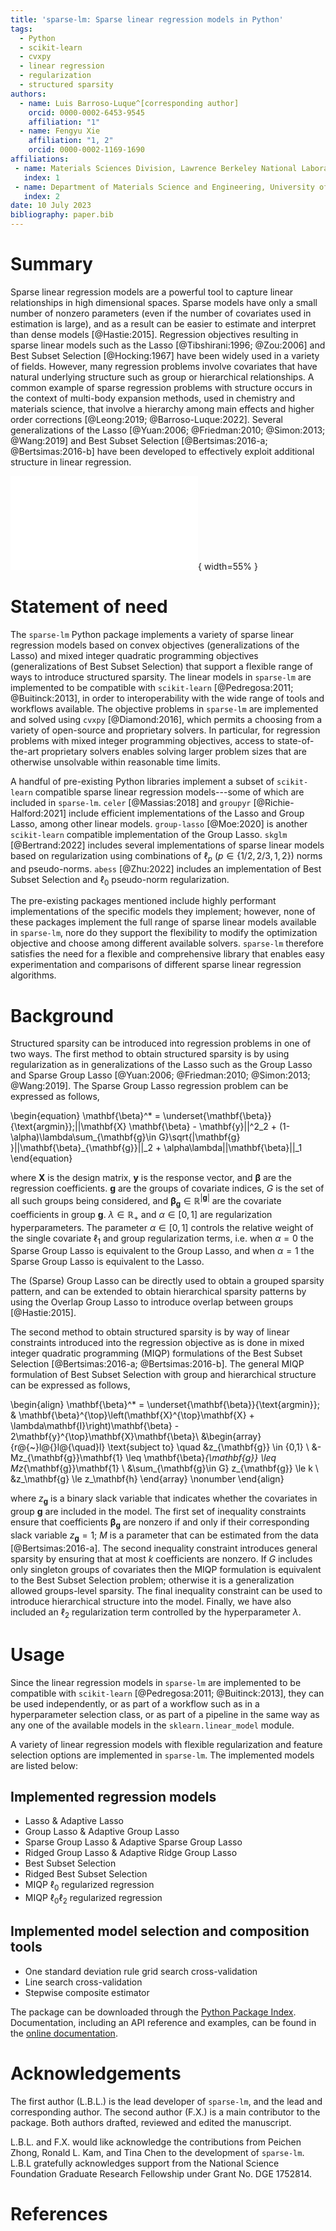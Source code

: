 ```yaml
---
title: 'sparse-lm: Sparse linear regression models in Python'
tags:
  - Python
  - scikit-learn
  - cvxpy
  - linear regression
  - regularization
  - structured sparsity
authors:
  - name: Luis Barroso-Luque^[corresponding author]
    orcid: 0000-0002-6453-9545
    affiliation: "1"
  - name: Fengyu Xie
    affiliation: "1, 2"
    orcid: 0000-0002-1169-1690
affiliations:
 - name: Materials Sciences Division, Lawrence Berkeley National Laboratory, Berkeley CA, 94720, USA
   index: 1
 - name: Department of Materials Science and Engineering, University of California Berkeley, Berkeley CA, 94720, USA
   index: 2
date: 10 July 2023
bibliography: paper.bib
---
```


# Summary

Sparse linear regression models are a powerful tool to capture linear relationships
in high dimensional spaces. Sparse models have only a small number of nonzero parameters
(even if the number of covariates used in estimation is large), and as a result can be
easier to estimate and interpret than dense models [@Hastie:2015]. Regression objectives
resulting in sparse linear models such as the Lasso [@Tibshirani:1996; @Zou:2006] and
Best Subset Selection [@Hocking:1967] have been widely used in a variety of fields.
However, many regression problems involve covariates that have natural underlying
structure such as group or hierarchical relationships. A common example of sparse
regression problems with structure occurs in the context of multi-body expansion methods,
used in chemistry and materials science, that involve a hierarchy among main effects and
higher order corrections [@Leong:2019; @Barroso-Luque:2022]. Several generalizations of
the Lasso [@Yuan:2006; @Friedman:2010; @Simon:2013; @Wang:2019] and Best Subset Selection
[@Bertsimas:2016-a; @Bertsimas:2016-b] have been developed to effectively exploit
additional structure in linear regression.

![Schematic of a linear model with grouped covariates with hierarchical relations.
Groups of covaraites are represented with different colors and the hierarchical
relationships are represented with arrows (i.e. group 3 depends on group 1). Image
was inspired by Ref. [@Richie-Halford:2021].](linear-model.pdf){ width=55% }

# Statement of need

The `sparse-lm` Python package implements a variety of sparse linear regression models
based on convex objectives (generalizations of the Lasso) and mixed integer quadratic
programming objectives (generalizations of Best Subset Selection) that support a
flexible range of ways to introduce structured sparsity. The linear models in
`sparse-lm` are implemented to be compatible with `scikit-learn` [@Pedregosa:2011; @Buitinck:2013],
in order to interoperability with the wide range of tools and workflows available. The
objective problems in `sparse-lm` are implemented and solved using `cvxpy` [@Diamond:2016],
which permits a choosing from a variety of open-source and proprietary solvers. In
particular, for regression problems with mixed integer programming objectives, access
to state-of-the-art proprietary solvers enables solving larger problem sizes that are
otherwise unsolvable within reasonable time limits.


A handful of pre-existing Python libraries implement a subset of `scikit-learn`
compatible sparse linear regression models---some of which are included in `sparse-lm`.
`celer` [@Massias:2018] and `groupyr` [@Richie-Halford:2021] include efficient
implementations of the Lasso and Group Lasso, among other linear models.
`group-lasso` [@Moe:2020] is another `scikit-learn` compatible implementation of the
Group Lasso. `skglm` [@Bertrand:2022] includes several implementations of sparse linear
models based on regularization using combinations of $\ell_p$ ($p\in\{1/2,2/3,1,2\}$)
norms and pseudo-norms. `abess` [@Zhu:2022] includes an implementation of Best Subset
Selection and $\ell_0$ pseudo-norm regularization.

The pre-existing packages mentioned include highly performant implementations of the
specific models they implement; however, none of these packages implement the full range
of sparse linear models  available in `sparse-lm`, nore do they support the flexibility
to modify the optimization objective and choose among different available solvers.
`sparse-lm` therefore satisfies the need for a flexible and comprehensive library that
enables easy experimentation and comparisons of different sparse linear regression
algorithms.

# Background

Structured sparsity can be introduced into regression problems in one of two ways. The
first method to obtain structured sparsity is by using regularization as in
generalizations of the Lasso such as the Group Lasso  and Sparse Group
Lasso [@Yuan:2006; @Friedman:2010; @Simon:2013; @Wang:2019]. The Sparse Group Lasso
regression problem can be expressed as follows,

\begin{equation}
    \mathbf{\beta}^* = \underset{\mathbf{\beta}}{\text{argmin}}\;||\mathbf{X}
    \mathbf{\beta} - \mathbf{y}||^2_2 + (1-\alpha)\lambda\sum_{\mathbf{g}\in G}\sqrt{|\mathbf{g}
    }||\mathbf{\beta}_{\mathbf{g}}||_2 + \alpha\lambda||\mathbf{\beta}||_1
\end{equation}

where $\mathbf{X}$ is the design matrix, $\mathbf{y}$ is the response vector, and
$\mathbf{\beta}$ are  the regression coefficients. $\mathbf{g}$ are the groups of
covariate indices, $G$ is the set of all such groups being considered, and
$\mathbf{\beta}_{\mathbf{g}}\in\mathbb{R}^{|\mathbf{g}|}$ are the covariate coefficients
in group $\mathbf{g}$. $\lambda \in \mathbb{R}_{+}$ and $\alpha\in[0,1]$  are regularization
hyperparameters. The parameter $\alpha\in[0,1]$ controls the relative weight of the
single covariate $\ell_1$ and group regularization terms, i.e. when $\alpha=0$ the
Sparse Group Lasso is equivalent to the Group Lasso, and when $\alpha=1$ the Sparse
Group Lasso is equivalent to the Lasso.

The (Sparse) Group Lasso can be directly used to obtain a grouped sparsity pattern, and
can be extended to obtain hierarchical sparsity patterns by using the Overlap Group
Lasso to introduce overlap between groups [@Hastie:2015].

The second method to obtain structured sparsity is by way of linear constraints
introduced into the regression objective as is done in mixed integer quadratic
programming (MIQP) formulations of the Best Subset Selection
[@Bertsimas:2016-a; @Bertsimas:2016-b]. The general MIQP formulation of Best Subset
Selection with group and hierarchical structure can be expressed as follows,

\begin{align}
    \mathbf{\beta}^* = \underset{\mathbf{\beta}}{\text{argmin}}\;
    & \mathbf{\beta}^{\top}\left(\mathbf{X}^{\top}\mathbf{X} +
    \lambda\mathbf{I}\right)\mathbf{\beta} - 2\mathbf{y}^{\top}\mathbf{X}\mathbf{\beta}\\
    &\begin{array}{r@{~}l@{}l@{\quad}l}
    \text{subject to} \quad &z_{\mathbf{g}} \in \{0,1\} \\
    &-Mz_{\mathbf{g}}\mathbf{1} \leq \mathbf{\beta}_{\mathbf{g}} \leq Mz_{\mathbf{g}}\mathbf{1} \\
    &\sum_{\mathbf{g}\in G} z_{\mathbf{g}} \le k \\
    &z_\mathbf{g} \le z_\mathbf{h}
    \end{array} \nonumber
\end{align}

where $z_\mathbf{g}$ is a binary slack variable that indicates whether the covariates in
group $\mathbf{g}$ are included in the model. The first set of inequality constraints
ensure that coefficients $\mathbf{\beta}_{\mathbf{g}}$ are nonzero if and only if their
corresponding slack variable $z_{\mathbf{g}} = 1$; $M$ is a parameter that can be
estimated from the data [@Bertsimas:2016-a]. The second inequality constraint
introduces general sparsity by ensuring that at most $k$ coefficients are nonzero. If
$G$ includes only singleton groups of covariates then the MIQP formulation is equivalent
to the Best Subset Selection problem; otherwise it is a generalization allowed groups-level
sparsity. The final inequality constraint can be used to introduce hierarchical
structure into the model. Finally, we have also included an $\ell_2$ regularization term
controlled by the hyperparameter $\lambda$.

# Usage

Since the linear regression models in `sparse-lm` are implemented to be compatible with
`scikit-learn` [@Pedregosa:2011; @Buitinck:2013], they can be used independently, or as
part of a workflow such as in a hyperparameter selection class, or as part of a pipeline
in the same way as any one of the available models in the `sklearn.linear_model` module.

A variety of linear regression models with flexible regularization and feature selection
options are implemented in `sparse-lm`. The implemented models are listed below:

## Implemented regression models

- Lasso & Adaptive Lasso
- Group Lasso & Adaptive Group Lasso
- Sparse Group Lasso & Adaptive Sparse Group Lasso
- Ridged Group Lasso & Adaptive Ridge Group Lasso
- Best Subset Selection
- Ridged Best Subset Selection
- MIQP $\ell_0$ regularized regression
- MIQP $\ell_0\ell_2$ regularized regression

## Implemented model selection and composition tools
- One standard deviation rule grid search cross-validation
- Line search cross-validation
- Stepwise composite estimator

The package can be downloaded through the [Python Package Index](https://pypi.org/project/sparse-lm/).
Documentation, including an API reference and examples, can be found in the
[online documentation](https://cedergrouphub.github.io/sparse-lm).

# Acknowledgements

The first author (L.B.L.) is the lead developer of `sparse-lm`, and the lead and
corresponding author. The second author (F.X.) is a main contributor to the package.
Both authors drafted, reviewed and edited the manuscript.

L.B.L. and F.X. would like acknowledge the contributions from Peichen Zhong, Ronald L.
Kam, and Tina Chen to the development of `sparse-lm`. L.B.L gratefully acknowledges
support from the National Science Foundation Graduate Research Fellowship under Grant
No. DGE 1752814.

# References

